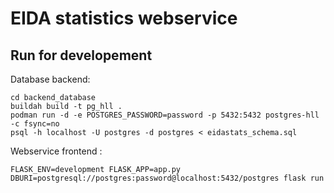 # EIDA statistics webservice

## Run for developement

Database backend: 

    cd backend_database
    buildah build -t pg_hll .
    podman run -d -e POSTGRES_PASSWORD=password -p 5432:5432 postgres-hll -c fsync=no
    psql -h localhost -U postgres -d postgres < eidastats_schema.sql
    
Webservice frontend :
    
    FLASK_ENV=development FLASK_APP=app.py DBURI=postgresql://postgres:password@localhost:5432/postgres flask run
